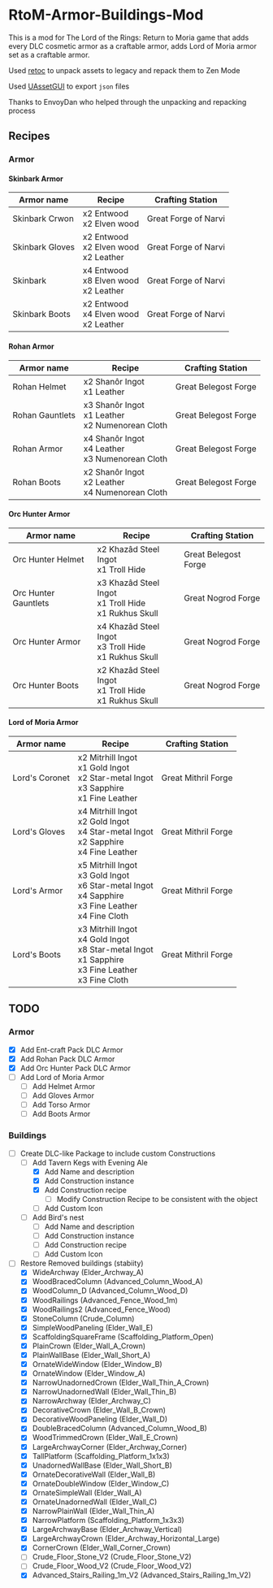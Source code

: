 # RtoM-Armor-Buildings-Mod

This is a mod for The Lord of the Rings: Return to Moria game that adds every DLC cosmetic armor as a craftable armor, adds Lord of Moria armor set as a craftable armor.

Used [retoc](https://github.com/trumank/retoc) to unpack assets to legacy and repack them to Zen Mode

Used [UAssetGUI](https://github.com/atenfyr/UAssetGUI) to export `json` files

Thanks to EnvoyDan who helped through the unpacking and repacking process

## Recipes
### Armor
#### Skinbark Armor
| Armor name | Recipe | Crafting Station|
| --- | --- | --- |
| Skinbark Crwon | x2 Entwood<br/>x2 Elven wood | Great Forge of Narvi |
| Skinbark Gloves | x2 Entwood<br/>x2 Elven wood<br/>x2 Leather | Great Forge of Narvi |
| Skinbark | x4 Entwood<br/>x8 Elven wood<br/>x2 Leather | Great Forge of Narvi |
| Skinbark Boots | x2 Entwood<br/>x4 Elven wood<br/>x2 Leather | Great Forge of Narvi |
#### Rohan Armor
| Armor name | Recipe | Crafting Station|
| --- | --- | --- |
| Rohan Helmet | x2 Shanôr Ingot<br/>x1 Leather | Great Belegost Forge |
| Rohan Gauntlets | x3 Shanôr Ingot<br/>x1 Leather<br/>x2 Numenorean Cloth | Great Belegost Forge |
| Rohan Armor | x4 Shanôr Ingot<br/>x4 Leather<br/>x3 Numenorean Cloth | Great Belegost Forge |
| Rohan Boots | x2 Shanôr Ingot<br/>x2 Leather<br/>x4 Numenorean Cloth | Great Belegost Forge |
#### Orc Hunter Armor
| Armor name | Recipe | Crafting Station|
| --- | --- | --- |
| Orc Hunter Helmet | x2 Khazâd Steel Ingot<br/>x1 Troll Hide | Great Belegost Forge |
| Orc Hunter Gauntlets | x3 Khazâd Steel Ingot<br/>x1 Troll Hide<br/>x1 Rukhus Skull | Great Nogrod Forge |
| Orc Hunter Armor | x4 Khazâd Steel Ingot<br/>x3 Troll Hide<br/>x1 Rukhus Skull | Great Nogrod Forge |
| Orc Hunter Boots | x2 Khazâd Steel Ingot<br/>x1 Troll Hide<br/>x1 Rukhus Skull | Great Nogrod Forge |
#### Lord of Moria Armor
| Armor name | Recipe | Crafting Station|
| --- | --- | --- |
| Lord's Coronet | x2 Mitrhill Ingot<br/>x1 Gold Ingot<br/>x2 Star-metal Ingot<br/>x3 Sapphire<br/>x1 Fine Leather | Great Mithril Forge |
| Lord's Gloves | x4 Mitrhill Ingot<br/>x2 Gold Ingot<br/>x4 Star-metal Ingot<br/>x2 Sapphire<br/>x4 Fine Leather | Great Mithril Forge |
| Lord's Armor | x5 Mitrhill Ingot<br/>x3 Gold Ingot<br/>x6 Star-metal Ingot<br/>x4 Sapphire<br/>x3 Fine Leather<br/>x4 Fine Cloth | Great Mithril Forge |
| Lord's Boots | x3 Mitrhill Ingot<br/>x4 Gold Ingot<br/>x8 Star-metal Ingot<br/>x1 Sapphire<br/>x3 Fine Leather<br/>x3 Fine Cloth | Great Mithril Forge |

## TODO
### Armor
- [x] Add Ent-craft Pack DLC Armor
- [x] Add Rohan Pack DLC Armor
- [x] Add Orc Hunter Pack DLC Armor
- [ ] Add Lord of Moria Armor
    - [ ] Add Helmet Armor
    - [ ] Add Gloves Armor
    - [ ] Add Torso Armor
    - [ ] Add Boots Armor

### Buildings
- [ ] Create DLC-like Package to include custom Constructions
    - [ ] Add Tavern Kegs with Evening Ale
        - [x] Add Name and description
        - [x] Add Construction instance
        - [x] Add Construction recipe
            - [ ] Modify Construction Recipe to be consistent with the object
        - [ ] Add Custom Icon
    - [ ] Add Bird's nest
        - [ ] Add Name and description
        - [ ] Add Construction instance
        - [ ] Add Construction recipe
        - [ ] Add Custom Icon
- [ ] Restore Removed buildings (stabiity)
    - [x] WideArchway (Elder_Archway_A)
    - [x] WoodBracedColumn (Advanced_Column_Wood_A)
    - [x] WoodColumn_D (Advanced_Column_Wood_D)
    - [x] WoodRailings (Advanced_Fence_Wood_1m)
    - [x] WoodRailings2 (Advanced_Fence_Wood)
    - [x] StoneColumn (Crude_Column)
    - [x] SimpleWoodPaneling (Elder_Wall_E)
    - [x] ScaffoldingSquareFrame (Scaffolding_Platform_Open)
    - [x] PlainCrown (Elder_Wall_A_Crown)
    - [x] PlainWallBase (Elder_Wall_Short_A)
    - [x] OrnateWideWindow (Elder_Window_B)
    - [x] OrnateWindow (Elder_Window_A)
    - [x] NarrowUnadornedCrown (Elder_Wall_Thin_A_Crown)
    - [x] NarrowUnadornedWall (Elder_Wall_Thin_B)
    - [x] NarrowArchway (Elder_Archway_C)
    - [x] DecorativeCrown (Elder_Wall_B_Crown)
    - [x] DecorativeWoodPaneling (Elder_Wall_D)
    - [x] DoubleBracedColumn (Advanced_Column_Wood_B)
    - [x] WoodTrimmedCrown (Elder_Wall_E_Crown)
    - [x] LargeArchwayCorner (Elder_Archway_Corner)
    - [x] TallPlatform (Scaffolding_Platform_1x1x3)
    - [x] UnadornedWallBase (Elder_Wall_Short_B)
    - [x] OrnateDecorativeWall (Elder_Wall_B)
    - [x] OrnateDoubleWindow (Elder_Window_C)
    - [x] OrnateSimpleWall (Elder_Wall_A)
    - [x] OrnateUnadornedWall (Elder_Wall_C)
    - [x] NarrowPlainWall (Elder_Wall_Thin_A)
    - [x] NarrowPlatform (Scaffolding_Platform_1x3x3)
    - [x] LargeArchwayBase (Elder_Archway_Vertical)
    - [x] LargeArchwayCrown (Elder_Archway_Horizontal_Large)
    - [x] CornerCrown (Elder_Wall_Corner_Crown)
    - [ ] Crude_Floor_Stone_V2 (Crude_Floor_Stone_V2)
    - [ ] Crude_Floor_Wood_V2 (Crude_Floor_Wood_V2)
    - [x] Advanced_Stairs_Railing_1m_V2 (Advanced_Stairs_Railing_1m_V2)
